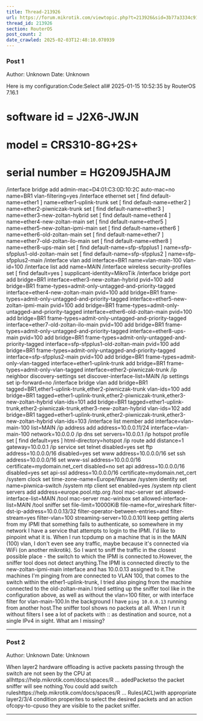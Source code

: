 ```yaml
---
title: Thread-213926
url: https://forum.mikrotik.com/viewtopic.php?t=213926&sid=3b77a3334c914448dbbc02bfdff4c3aa
thread_id: 213926
section: RouterOS
post_count: 2
date_crawled: 2025-02-03T12:48:10.078939
---
```


### Post 1
Author: Unknown
Date: Unknown

Here is my configuration:Code:Select all# 2025-01-15 10:52:35 by RouterOS 7.16.1
# software id = J2X6-JWJN
#
# model = CRS310-8G+2S+
# serial number = HG209J5HAJM
/interface bridge
add admin-mac=D4:01:C3:0D:10:2C auto-mac=no name=BR1 vlan-filtering=yes
/interface ethernet
set [ find default-name=ether1 ] name=ether1-uplink-trunk
set [ find default-name=ether2 ] name=ether2-piwniczak-trunk
set [ find default-name=ether3 ] name=ether3-new-zoltan-hybrid
set [ find default-name=ether4 ] name=ether4-new-zoltan-main
set [ find default-name=ether5 ] name=ether5-new-zoltan-ipmi-main
set [ find default-name=ether6 ] name=ether6-old-zoltan-main
set [ find default-name=ether7 ] name=ether7-old-zoltan-ilo-main
set [ find default-name=ether8 ] name=ether8-ups-main
set [ find default-name=sfp-sfpplus1 ] name=sfp-sfpplus1-old-zoltan-main
set [ find default-name=sfp-sfpplus2 ] name=sfp-sfpplus2-main
/interface vlan
add interface=BR1 name=vlan-main-100 vlan-id=100
/interface list
add name=MAIN
/interface wireless security-profiles
set [ find default=yes ] supplicant-identity=MikroTik
/interface bridge port
add bridge=BR1 interface=ether3-new-zoltan-hybrid pvid=100
add bridge=BR1 frame-types=admit-only-untagged-and-priority-tagged interface=ether4-new-zoltan-main pvid=100
add bridge=BR1 frame-types=admit-only-untagged-and-priority-tagged interface=ether5-new-zoltan-ipmi-main pvid=100
add bridge=BR1 frame-types=admit-only-untagged-and-priority-tagged interface=ether6-old-zoltan-main pvid=100
add bridge=BR1 frame-types=admit-only-untagged-and-priority-tagged interface=ether7-old-zoltan-ilo-main pvid=100
add bridge=BR1 frame-types=admit-only-untagged-and-priority-tagged interface=ether8-ups-main pvid=100
add bridge=BR1 frame-types=admit-only-untagged-and-priority-tagged interface=sfp-sfpplus1-old-zoltan-main pvid=100
add bridge=BR1 frame-types=admit-only-untagged-and-priority-tagged interface=sfp-sfpplus2-main pvid=100
add bridge=BR1 frame-types=admit-only-vlan-tagged interface=ether1-uplink-trunk
add bridge=BR1 frame-types=admit-only-vlan-tagged interface=ether2-piwniczak-trunk
/ip neighbor discovery-settings
set discover-interface-list=MAIN
/ip settings
set ip-forward=no
/interface bridge vlan
add bridge=BR1 tagged=BR1,ether1-uplink-trunk,ether2-piwniczak-trunk vlan-ids=100
add bridge=BR1 tagged=ether1-uplink-trunk,ether2-piwniczak-trunk,ether3-new-zoltan-hybrid vlan-ids=101
add bridge=BR1 tagged=ether1-uplink-trunk,ether2-piwniczak-trunk,ether3-new-zoltan-hybrid vlan-ids=102
add bridge=BR1 tagged=ether1-uplink-trunk,ether2-piwniczak-trunk,ether3-new-zoltan-hybrid vlan-ids=103
/interface list member
add interface=vlan-main-100 list=MAIN
/ip address
add address=10.0.0.11/24 interface=vlan-main-100 network=10.0.0.0
/ip dns
set servers=10.0.0.1
/ip hotspot profile
set [ find default=yes ] html-directory=hotspot
/ip route
add distance=1 gateway=10.0.0.1
/ip service
set telnet disabled=yes
set ftp address=10.0.0.0/16 disabled=yes
set www address=10.0.0.0/16
set ssh address=10.0.0.0/16
set www-ssl address=10.0.0.0/16 certificate=mydomain.net_cert disabled=no
set api address=10.0.0.0/16 disabled=yes
set api-ssl address=10.0.0.0/16 certificate=mydomain.net_cert
/system clock
set time-zone-name=Europe/Warsaw
/system identity
set name=piwnica-switch
/system ntp client
set enabled=yes
/system ntp client servers
add address=europe.pool.ntp.org
/tool mac-server
set allowed-interface-list=MAIN
/tool mac-server mac-winbox
set allowed-interface-list=MAIN
/tool sniffer
set file-limit=10000KiB file-name=for_wireshark filter-dst-ip-address=10.0.0.13/32 filter-operator-between-entries=and filter-stream=yes filter-vlan=100 streaming-server=10.0.0.101I keep getting alerts from my IPMI that something fails to authenticate, so somewhere in my network I have a service that attempts to login to the IPMI. I'd like to pinpoint what it is. When I run tcpdump on a machine that is in the MAIN (100) vlan, I don't even see any traffic, maybe because it's connected via WiFi (on another mikrotik). So I want to sniff the traffic in the closest possible place - the switch to which the IPMI is connected to.However, the sniffer tool does not detect anything.The IPMI is connected directly to the new-zoltan-ipmi-main interface and has 10.0.0.13 assigned to it.The machines I'm pinging from are connected to VLAN 100, that comes to the switch within the ether1-uplink-trunk, I tried also pinging from the machine connected to the old-zoltan-main.I tried setting up the sniffer tool like in the configuration above, as well as without the vlan=100 filter, or with interface filter for vlan-main-100.In the background I have `ping 10.0.0.13` running from another host.The sniffer tool shows no packets at all. When I run it without filters I see a lot of packets with :: as destination and source, not a single IPv4 in sight. What am I missing?

---
### Post 2
Author: Unknown
Date: Unknown

When layer2 hardware offloading is active packets passing through the switch are not seen by the CPU at allhttps://help.mikrotik.com/docs/spaces/R ... adedPacketso the packet sniffer will see nothing.You could add switch ruleshttps://help.mikrotik.com/docs/spaces/R ... Rules(ACL)with appropriate layer2/3/4 condition properites to select the desired packets and an action ofcopy-to-cpuso they are visible to the packet sniffer.

---
